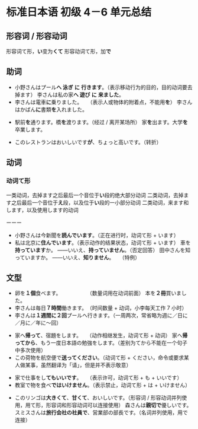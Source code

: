 # 标准日本语 初级 4－6 单元总结

<link href="/notes/static/jp.css" rel="stylesheet">

## 形容词 / 形容动词

形容词<span class="jp">て</span>形，<b class="jp">い</b>变为<b class="jp">くて</b>
形容动词<span class="jp">て</span>形，加<b class="jp">で</b>

## 助词

- <span class="jp">小野さんはプール<b>へ 泳ぎ</b> <b class="green">に</b> <b>行きます</b>。</span>（表示移动行为的目的，目的动词要去掉<span class="jp">ます</span>）
  <span class="jp">李さんは私の家<b>へ 遊び</b> <b class="green">に</b> <b>来ました</b>。</span>
- <span class="jp">李さんは電車<b class="green">に</b>乗りました。</span>　　（表示人或物体的附着点，不能用<b class="jp">を</b>）
  <span class="jp">李さんはかばん<b class="green">に</b>書類<b>を</b>入れました。</span>

<!--  -->

- <span class="jp">駅前<b class="green">を</b>通ります。橋<b class="green">を</b>渡ります。</span>（经过 / 离开某场所）
  <span class="jp">家<b class="green">を</b>出ます。大学<b class="green">を</b>卒業します。</span>

<!--  -->

- <span class="jp">このレストランはおいしいです<b class="green">が</b>、ちょっと高いです。</span>（转折）


## 动词

### 动词<span class="jp">て</span>形

<!-- TODO 专业的语法是什么 -->

一类动词，去掉<span class="jp">ます</span>之后最后一个音位于<b class="jp">い</b>段的绝大部分动词
二类动词，去掉<span class="jp">ます</span>之后最后一个音位于<b class="jp">え</b>段，以及位于<b class="jp">い</b>段的一小部分动词
二类动词，<span class="jp">来ます</span>和<span class="jp">します</span>，以及使用<span class="jp">します</span>的动词

ーーー

- <span class="jp">小野さんは今新聞を<b>読んでいます</b>。</span>（正在进行时，动词<span class="jp">て</span>形 + <span class="jp">います</span>）
- <span class="jp">私は北京に<b>住んでいます</b>。</span>（表示动作的结果状态，动词<span class="jp">て</span>形 + <span class="jp">います</span>）
  <span class="jp">車を<b>持っています</b>か。</span>
  <span class="jp">——いいえ、<b>持っていません</b>。</span>（否定回答）
  <span class="jp">田中さんを知っていますか。</span>
  <span class="jp">——いいえ、<b>知りません</b>。</span>　　（特例）

## 文型

- <span class="jp">卵を<b>１個</b>食べます。</span>　　　　　　（数量词用在动词前面）
  <span class="jp">本を<b>２冊</b>買いました。</span>
- <span class="jp">李さんは毎日<b>７時間</b>働きます。</span>　（时间数量 + 动词，小李每天工作 7 小时）
- <span class="jp">李さんは<b>１週間に２回</b>プールへ行きます。</span>（一周两次，常省略为<span class="jp">週に／日に／月に／年に～回</span>）

<!--  -->

- <span class="jp">家へ<b>帰って</b>、宿題をします。</span>　　（动作相继发生，动词<span class="jp">て</span>形 + 动词）
  <span class="jp">家へ<b>帰ってから</b>、もう一度日本語の勉強をします。</span>（差别为<span class="jp">てから</span>不能在一个句子中多次使用）
- <span class="jp">この荷物を航空便で<b>送ってください</b>。</span>（动词<span class="jp">て</span>形 + <span class="jp">ください</span>，命令或要求某人做某事，虽然翻译为「请」，但是并不表示敬意）

<!--  -->

- <span class="jp">家で仕事をし<b>てもいいです</b>。</span>　　（表示许可，动词<span class="jp">て</span>形 + <span class="jp">も</span> + <span class="jp">いいです</span>）
- <span class="jp">教室で物を食べ<b>ではいけません</b>。</span>（表示禁止，动词<span class="jp">て</span>形 + <span class="jp">は</span> + <span class="jp">いけません</span>）

<!--  -->

- <span class="jp">このリンゴは<b>大きくて</b>、<b>甘くて</b>、おいしいです。</span>（形容词 / 形容动词并列使用，用<span class="jp">て</span>形，形容词和形容动词可以连接使用）
  <span class="jp">森さんは<b>親切で</b>優しいです。</span>
  <span class="jp">スミスさんは<b>旅行会社の社員で</b>、営業部の部長です。</span>（名词并列使用，用<span class="jp">で</span>连接）